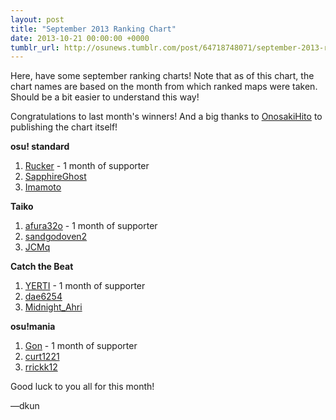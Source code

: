 ```yaml
---
layout: post
title: "September 2013 Ranking Chart"
date: 2013-10-21 00:00:00 +0000
tumblr_url: http://osunews.tumblr.com/post/64718748071/september-2013-ranking-chart
---
```


Here, have some september ranking charts! Note that as of this chart, the chart names are based on the month from which ranked maps were taken. Should be a bit easier to understand this way!

Congratulations to last month's winners! And a big thanks to [OnosakiHito](https://osu.ppy.sh/users/OnosakiHito) to publishing the chart itself!

**osu! standard**

1. [Rucker](https://osu.ppy.sh/users/Rucker) \- 1 month of supporter
2. [SapphireGhost](https://osu.ppy.sh/users/SapphireGhost)
3. [Imamoto](https://osu.ppy.sh/users/Imamoto)

**Taiko**

1. [afura32o](https://osu.ppy.sh/users/afura32o) \- 1 month of supporter
2. [sandgodoven2](https://osu.ppy.sh/users/sandgodoven2)
3. [JCMq](https://osu.ppy.sh/users/JCMq)

**Catch the Beat**

1. [YERTI](https://osu.ppy.sh/users/YERTI) \- 1 month of supporter
2. [dae6254](https://osu.ppy.sh/users/dae6254)
3. [Midnight_Ahri](https://osu.ppy.sh/users/Midnight_Ahri)

**osu!mania**

1. [Gon](https://osu.ppy.sh/users/Gon) \- 1 month of supporter
2. [curt1221](https://osu.ppy.sh/users/curt1221)
3. [rrickk12](https://osu.ppy.sh/users/rrickk12)

Good luck to you all for this month!

—dkun
